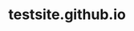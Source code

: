 <!-- Google tag (gtag.js) -->
<script async src="https://www.googletagmanager.com/gtag/js?id=G-ZXD6N9KC70"></script>
<script>
  window.dataLayer = window.dataLayer || [];
  function gtag(){dataLayer.push(arguments);}
  gtag('js', new Date());

  gtag('config', 'G-ZXD6N9KC70');
</script>

# testsite.github.io
